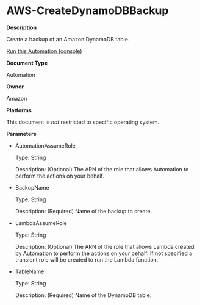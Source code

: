 # AWS\-CreateDynamoDBBackup<a name="automation-aws-createdynamodbbackup"></a>

**Description**

Create a backup of an Amazon DynamoDB table\.

[Run this Automation \(console\)](https://console.aws.amazon.com/systems-manager/automation/execute/AWS-CreateDynamoDBBackup)

**Document Type**

Automation

**Owner**

Amazon

**Platforms**

This document is *not* restricted to specific operating system\.

**Parameters**
+ AutomationAssumeRole

  Type: String

  Description: \(Optional\) The ARN of the role that allows Automation to perform the actions on your behalf\.
+ BackupName

  Type: String

  Description: \(Required\) Name of the backup to create\.
+ LambdaAssumeRole

  Type: String

  Description: \(Optional\) The ARN of the role that allows Lambda created by Automation to perform the actions on your behalf\. If not specified a transient role will be created to run the Lambda function\.
+ TableName

  Type: String

  Description: \(Required\) Name of the DynamoDB table\.